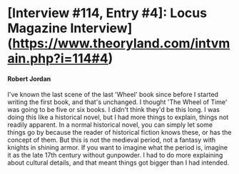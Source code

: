 # [Interview #114, Entry #4]: Locus Magazine Interview](https://www.theoryland.com/intvmain.php?i=114#4)

#### Robert Jordan

I've known the last scene of the last 'Wheel' book since before I started writing the first book, and that's unchanged. I thought 'The Wheel of Time' was going to be five or six books. I didn't think they'd be this long. I was doing this like a historical novel, but I had more things to explain, things not readily apparent. In a normal historical novel, you can simply let some things go by because the reader of historical fiction knows these, or has the concept of them. But this is not the medieval period, not a fantasy with knights in shining armor. If you want to imagine what the period is, imagine it as the late 17th century without gunpowder. I had to do more explaining about cultural details, and that meant things got bigger than I had intended.

